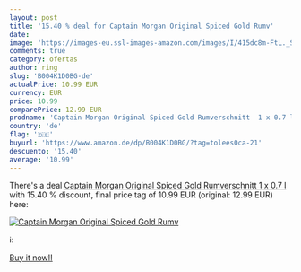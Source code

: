 ```yaml
---
layout: post
title: '15.40 % deal for Captain Morgan Original Spiced Gold Rumv'
date: 
image: 'https://images-eu.ssl-images-amazon.com/images/I/415dc8m-FtL._SL200_.jpg'
comments: true
category: ofertas
author: ring
slug: 'B004K1D0BG-de'
actualPrice: 10.99 EUR
currency: EUR
price: 10.99
comparePrice: 12.99 EUR
prodname: 'Captain Morgan Original Spiced Gold Rumverschnitt  1 x 0.7 l '
country: 'de'
flag: '🇩🇪'
buyurl: 'https://www.amazon.de/dp/B004K1D0BG/?tag=tolees0ca-21'
descuento: '15.40'
average: '10.99'
---
```


There's a deal [Captain Morgan Original Spiced Gold Rumverschnitt  1 x 0.7 l ](https://www.amazon.de/dp/B004K1D0BG/?tag=tolees0ca-21)  with  15.40 % discount, final price tag of  10.99 EUR (original: 12.99 EUR) here:

[![Captain Morgan Original Spiced Gold Rumv](https://images-eu.ssl-images-amazon.com/images/I/415dc8m-FtL._SL200_.jpg)](https://www.amazon.de/dp/B004K1D0BG/?tag=tolees0ca-21)

ℹ️:


[Buy it now!!](https://www.amazon.de/dp/B004K1D0BG/?tag=tolees0ca-21)
